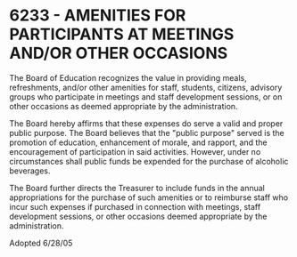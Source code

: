 6233 - AMENITIES FOR PARTICIPANTS AT MEETINGS AND/OR OTHER OCCASIONS
====================================================================

The Board of Education recognizes the value in providing meals,
refreshments, and/or other amenities for staff, students, citizens,
advisory groups who participate in meetings and staff development
sessions, or on other occasions as deemed appropriate by the
administration.

The Board hereby affirms that these expenses do serve a valid and proper
public purpose. The Board believes that the "public purpose" served is
the promotion of education, enhancement of morale, and rapport, and the
encouragement of participation in said activities. However, under no
circumstances shall public funds be expended for the purchase of
alcoholic beverages.

The Board further directs the Treasurer to include funds in the annual
appropriations for the purchase of such amenities or to reimburse staff
who incur such expenses if purchased in connection with meetings, staff
development sessions, or other occasions deemed appropriate by the
administration.

Adopted 6/28/05
